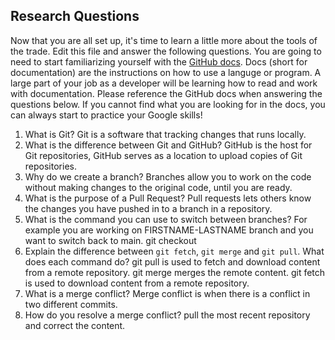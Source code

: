 ## Research Questions 

Now that you are all set up, it's time to learn a little more about the tools of the trade. Edit this file and answer the following questions. You are going to need to start familiarizing yourself with the [GitHub docs](https://docs.github.com/en). Docs (short for documentation) are the instructions on how to use a languge or program. A large part of your job as a developer will be learning how to read and work with documentation. Please reference the GitHub docs when answering the questions below. If you cannot find what you are looking for in the docs, you can always start to practice your Google skills!

1. What is Git?
Git is a software that tracking changes that runs locally. 
2. What is the difference between Git and GitHub? 
GitHub is the host for Git repositories, GitHub serves as a location to upload copies of Git repositories. 
3. Why do we create a branch? 
Branches allow you to work on the code without making changes to the original code, until you are ready. 
4. What is the purpose of a Pull Request?
Pull requests lets others know the changes you have pushed in to a branch in a repository. 
5. What is the command you can use to switch between branches? For example you are working on FIRSTNAME-LASTNAME branch and you want to switch back to main.
git checkout
6. Explain the difference between `git fetch`, `git merge` and `git pull`. What does each command do?
git pull is used to fetch and download content from a remote repository.
git merge merges the remote content.
git fetch is used to download content from a remote repository.
7. What is a merge conflict?
Merge conflict is when there is a conflict in two different commits. 
8. How do you resolve a merge conflict?
pull the most recent repository and correct the content.
